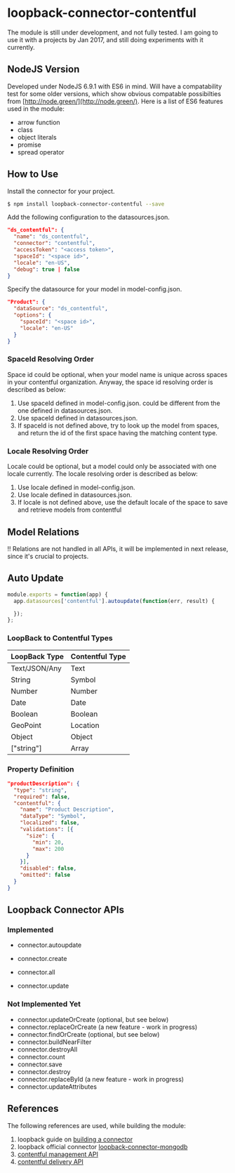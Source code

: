 # loopback-connector-contentful
The module is still under development, and not fully tested. I am going to use it with a projects by Jan 2017, and still doing experiments with it currently.

## NodeJS Version

Developed under NodeJS 6.9.1 with ES6 in mind. Will have a compatability test for some older versions, which show obvious compatable possibilties from [http://node.green/](http://node.green/). Here is a list of ES6 features used in the module:

- arrow function
- class
- object literals
- promise
- spread operator

## How to Use

Install the connector for your project.

```bash
$ npm install loopback-connector-contentful --save
```

Add the following configuration to the datasources.json.

```json
"ds_contentful": {
  "name": "ds_contentful",
  "connector": "contentful",
  "accessToken": "<access token>",
  "spaceId": "<space id>",
  "locale": "en-US",
  "debug": true | false
}
```

Specify the datasource for your model in model-config.json.

```json
"Product": {
  "dataSource": "ds_contentful",
  "options": {
    "spaceId": "<space id>",
    "locale": "en-US"
  }
}
```

### SpaceId Resolving Order

Space id could be optional, when your model name is unique across spaces in your contentful organization.  Anyway, the space id resolving order is described as below:

1. Use spaceId defined in model-config.json. could be different from the one defined in datasources.json. 
2. Use spaceId defined in datasources.json.
3. If spaceId is not defined above, try to look up the model from spaces, and return the id of the first space having the matching content type.

### Locale Resolving Order

Locale could be optional, but a model could only be associated with one locale currently. The locale resolving order is described as below:

1. Use locale defined in model-config.json.
2. Use locale defined in datasources.json.
3. If locale is not defined above, use the default locale of the space to save and retrieve models from contentful

## Model Relations

!! Relations are not handled in all APIs, it will be implemented in next release, since it's crucial to projects.

## Auto Update

```javascript
module.exports = function(app) {
  app.datasources['contentful'].autoupdate(function(err, result) {

  });
};
```

### LoopBack to Contentful Types

| LoopBack Type | Contentful Type |
| ------------- | --------------- |
| Text/JSON/Any | Text            |
| String        | Symbol          |
| Number        | Number          |
| Date          | Date            |
| Boolean       | Boolean         |
| GeoPoint      | Location        |
| Object        | Object          |
| ["string"]    | Array           |

### Property Definition

```json
"productDescription": {
  "type": "string",
  "required": false,
  "contentful": {
    "name": "Product Description",
    "dataType": "Symbol",
    "localized": false,
    "validations": [{
      "size": {
        "min": 20,
        "max": 200
      }
    }],
    "disabled": false,
    "omitted": false
  }
}
```

## Loopback Connector APIs

### Implemented

* connector.autoupdate


* connector.create
* connector.all
* connector.update

### Not Implemented Yet

- connector.updateOrCreate (optional, but see below)
- connector.replaceOrCreate (a new feature - work in progress)
- connector.findOrCreate (optional, but see below)
- connector.buildNearFilter
- connector.destroyAll
- connector.count
- connector.save
- connector.destroy
- connector.replaceById (a new feature - work in progress)
- connector.updateAttributes 

## References

The following references are used, while building the module:

1. loopback guide on [building a connector](http://loopback.io/doc/en/lb2/Building-a-connector.html)
2. loopback official connector [loopback-connector-mongodb](https://github.com/strongloop/loopback-connector-mongodb)
3. [contentful management API](https://contentful.github.io/contentful-management.js/contentful-management/1.2.1/index.html)
4. [contentful delivery API](https://contentful.github.io/contentful.js/contentful/3.7.0/index.html)

